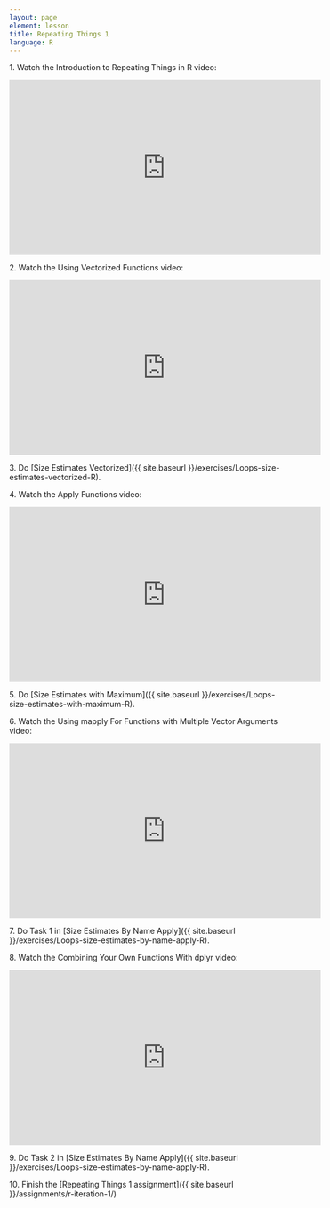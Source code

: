 ```yaml
---
layout: page
element: lesson
title: Repeating Things 1
language: R
---
```


1\. Watch the Introduction to Repeating Things in R video:

<iframe title="Introduction to Repeating Things in R video" width="560" height="315" src="https://www.youtube.com/embed/TaqlcfCScjw" frameborder="0" allow="accelerometer; autoplay; clipboard-write; encrypted-media; gyroscope; picture-in-picture" allowfullscreen></iframe>

2\. Watch the Using Vectorized Functions video:

<iframe title="Using Vectorized Functions video" width="560" height="315" src="https://www.youtube.com/embed/4Ol_NZnNbHk" frameborder="0" allow="accelerometer; autoplay; clipboard-write; encrypted-media; gyroscope; picture-in-picture" allowfullscreen></iframe>

3\. Do [Size Estimates Vectorized]({{ site.baseurl }}/exercises/Loops-size-estimates-vectorized-R).

4\. Watch the Apply Functions video:

<iframe title="Apply Functions video" width="560" height="315" src="https://www.youtube.com/embed/uZCPLBQ6pb0" frameborder="0" allow="accelerometer; autoplay; clipboard-write; encrypted-media; gyroscope; picture-in-picture" allowfullscreen></iframe>

5\. Do [Size Estimates with Maximum]({{ site.baseurl }}/exercises/Loops-size-estimates-with-maximum-R).

6\. Watch the Using mapply For Functions with Multiple Vector Arguments video:

<iframe title="Using mapply For Functions with Multiple Vector Arguments video" width="560" height="315" src="https://www.youtube.com/embed/V-a7CVRo-3g" frameborder="0" allow="accelerometer; autoplay; clipboard-write; encrypted-media; gyroscope; picture-in-picture" allowfullscreen></iframe>

7\. Do Task 1 in [Size Estimates By Name Apply]({{ site.baseurl }}/exercises/Loops-size-estimates-by-name-apply-R).

8\. Watch the Combining Your Own Functions With dplyr video:

<iframe title="Combining Your Own Functions With dplyr video" width="560" height="315" src="https://www.youtube.com/embed/-zZNrGM5aZ4" frameborder="0" allow="accelerometer; autoplay; clipboard-write; encrypted-media; gyroscope; picture-in-picture" allowfullscreen></iframe>

9\. Do Task 2 in [Size Estimates By Name Apply]({{ site.baseurl }}/exercises/Loops-size-estimates-by-name-apply-R).

10\. Finish the [Repeating Things 1 assignment]({{ site.baseurl }}/assignments/r-iteration-1/)
